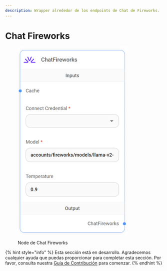 ```yaml
---
description: Wrapper alrededor de los endpoints de Chat de Fireworks.
---
```


# Chat Fireworks

<figure><img src="../../../../.gitbook/assets/up-003.png" alt="" width="350"><figcaption><p>Node de Chat Fireworks</p></figcaption></figure>

{% hint style="info" %}
Esta sección está en desarrollo. Agradecemos cualquier ayuda que puedas proporcionar para completar esta sección. Por favor, consulta nuestra [Guía de Contribución](../../../../contributing/) para comenzar.
{% endhint %}

